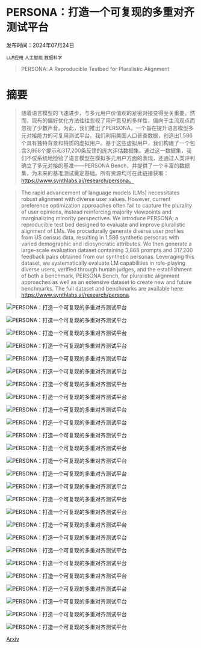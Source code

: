 # PERSONA：打造一个可复现的多重对齐测试平台

发布时间：2024年07月24日

`LLM应用` `人工智能` `数据科学`

> PERSONA: A Reproducible Testbed for Pluralistic Alignment

# 摘要

> 随着语言模型的飞速进步，与多元用户价值观的紧密对接变得至关重要。然而，现有的偏好优化方法往往忽视了用户意见的多样性，偏向于主流观点而忽视了少数声音。为此，我们推出了PERSONA，一个旨在提升语言模型多元对接能力的可复用测试平台。我们利用美国人口普查数据，创造出1,586个具有独特背景和特质的虚拟用户。基于这些虚拟用户，我们构建了一个包含3,868个提示和317,200条反馈的庞大评估数据集。通过这一数据集，我们不仅系统地检验了语言模型在模拟多元用户方面的表现，还通过人类评判确立了多元对接的基准——PERSONA Bench，并提供了一个丰富的数据集，为未来的基准测试奠定基础。所有资源均可在此链接获取：https://www.synthlabs.ai/research/persona。

> The rapid advancement of language models (LMs) necessitates robust alignment with diverse user values. However, current preference optimization approaches often fail to capture the plurality of user opinions, instead reinforcing majority viewpoints and marginalizing minority perspectives. We introduce PERSONA, a reproducible test bed designed to evaluate and improve pluralistic alignment of LMs. We procedurally generate diverse user profiles from US census data, resulting in 1,586 synthetic personas with varied demographic and idiosyncratic attributes. We then generate a large-scale evaluation dataset containing 3,868 prompts and 317,200 feedback pairs obtained from our synthetic personas. Leveraging this dataset, we systematically evaluate LM capabilities in role-playing diverse users, verified through human judges, and the establishment of both a benchmark, PERSONA Bench, for pluralistic alignment approaches as well as an extensive dataset to create new and future benchmarks. The full dataset and benchmarks are available here: https://www.synthlabs.ai/research/persona.

![PERSONA：打造一个可复现的多重对齐测试平台](../../../paper_images/2407.17387/personas_construction_transparent.png)

![PERSONA：打造一个可复现的多重对齐测试平台](../../../paper_images/2407.17387/demographic.png)

![PERSONA：打造一个可复现的多重对齐测试平台](../../../paper_images/2407.17387/top_question_clusters_final.png)

![PERSONA：打造一个可复现的多重对齐测试平台](../../../paper_images/2407.17387/feedback_creation.png)

![PERSONA：打造一个可复现的多重对齐测试平台](../../../paper_images/2407.17387/cohen_kappa_loo_h.png)

![PERSONA：打造一个可复现的多重对齐测试平台](../../../paper_images/2407.17387/cohen_kappa_demographic_prolific_gpt4.png)

![PERSONA：打造一个可复现的多重对齐测试平台](../../../paper_images/2407.17387/cohen_kappa_demographic_prolific_llama3-70b.png)

![PERSONA：打造一个可复现的多重对齐测试平台](../../../paper_images/2407.17387/cohen_kappa_demographic_prolific_qwen2.png)

![PERSONA：打造一个可复现的多重对齐测试平台](../../../paper_images/2407.17387/cohen_kappa_demographic_prolific_mistral-large.png)

![PERSONA：打造一个可复现的多重对齐测试平台](../../../paper_images/2407.17387/humans_vs_humans.png)

![PERSONA：打造一个可复现的多重对齐测试平台](../../../paper_images/2407.17387/cohen_kappa_demographic_histogram_prolific_gpt4.png)

![PERSONA：打造一个可复现的多重对齐测试平台](../../../paper_images/2407.17387/cohen_kappa_demographic_histogram_prolific_llama3-70b.png)

![PERSONA：打造一个可复现的多重对齐测试平台](../../../paper_images/2407.17387/cohen_kappa_demographic_histogram_prolific_qwen2.png)

![PERSONA：打造一个可复现的多重对齐测试平台](../../../paper_images/2407.17387/cohen_kappa_demographic_histogram_prolific_mistral-large.png)

![PERSONA：打造一个可复现的多重对齐测试平台](../../../paper_images/2407.17387/cohen_kappa_demographic_gpt4.png)

![PERSONA：打造一个可复现的多重对齐测试平台](../../../paper_images/2407.17387/cohen_kappa_demographic_llama3.png)

![PERSONA：打造一个可复现的多重对齐测试平台](../../../paper_images/2407.17387/cohen_kappa_demographic_qwen2.png)

![PERSONA：打造一个可复现的多重对齐测试平台](../../../paper_images/2407.17387/cohen_kappa_demographic_mistral_large.png)

![PERSONA：打造一个可复现的多重对齐测试平台](../../../paper_images/2407.17387/cohen_kappa_hist_demographic_gpt4.png)

![PERSONA：打造一个可复现的多重对齐测试平台](../../../paper_images/2407.17387/cohen_kappa_hist_demographic_llama3.png)

![PERSONA：打造一个可复现的多重对齐测试平台](../../../paper_images/2407.17387/cohen_kappa_hist_demographic_qwen2.png)

![PERSONA：打造一个可复现的多重对齐测试平台](../../../paper_images/2407.17387/cohen_kappa_hist_demographic_mistral_large.png)

![PERSONA：打造一个可复现的多重对齐测试平台](../../../paper_images/2407.17387/comparison_directvscot.png)

![PERSONA：打造一个可复现的多重对齐测试平台](../../../paper_images/2407.17387/phrase_frequency_all_models.png)

![PERSONA：打造一个可复现的多重对齐测试平台](../../../paper_images/2407.17387/passk.jpg)

![PERSONA：打造一个可复现的多重对齐测试平台](../../../paper_images/2407.17387/pop_hist.png)

[Arxiv](https://arxiv.org/abs/2407.17387)